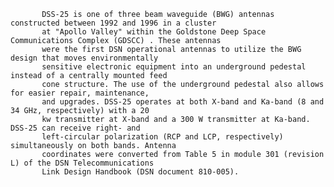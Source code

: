
           DSS-25 is one of three beam waveguide (BWG) antennas constructed between 1992 and 1996 in a cluster
           at "Apollo Valley" within the Goldstone Deep Space Communications Complex (GDSCC) . These antennas
           were the first DSN operational antennas to utilize the BWG design that moves environmentally 
           sensitive electronic equipment into an underground pedestal instead of a centrally mounted feed
           cone structure. The use of the underground pedestal also allows for easier repair, maintenance,
           and upgrades. DSS-25 operates at both X-band and Ka-band (8 and 34 GHz, respectively) with a 20
           kw transmitter at X-band and a 300 W transmitter at Ka-band. DSS-25 can receive right- and 
           left-circular polarization (RCP and LCP, respectively) simultaneously on both bands. Antenna 
           coordinates were converted from Table 5 in module 301 (revision L) of the DSN Telecommunications
           Link Design Handbook (DSN document 810-005).
        